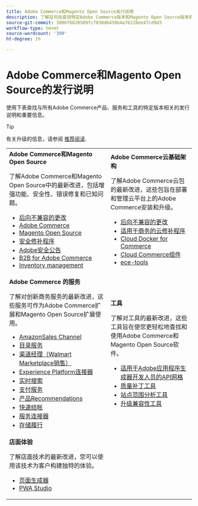```yaml
---
title: Adobe Commerce和Magento Open Source发行说明
description: 了解在何处查找特定Adobe Commerce版本和Magento Open Source版本的信息。
source-git-commit: 3096f6820589fc7830d6439b4a76228ee47cd9d3
workflow-type: tm+mt
source-wordcount: '399'
ht-degree: 1%

---
```



# Adobe Commerce和Magento Open Source的发行说明

使用下表查找与所有Adobe Commerce产品、服务和工具的特定版本相关的发行说明和重要信息。

>[!TIP]
>
>有关升级的信息，请参阅 [推荐阅读](../../upgrade/resources/recommended-reading.md).

<table>
  <tbody>
    <tr>
      <td><strong>Adobe Commerce和Magento Open Source</strong>
        <p>了解Adobe Commerce和Magento Open Source中的最新改进，包括增强功能、安全性、错误修复和已知问题。</p>
          <ul>
            <li><a href="https://developer.adobe.com/commerce/php/development/backward-incompatible-changes/">后向不兼容的更改</a></li>
            <li><a href="commerce/2-4-5.md">Adobe Commerce</a></li>
            <li><a href="open-source/2-4-5.md">Magento Open Source</a></li>
            <li><a href="security/2-4-5-p1.md">安全修补程序</a></li>
            <li><a href="https://helpx.adobe.com/security/products/magento.html">Adobe安全公告</a></li>
            <li><a href="https://experienceleague.adobe.com/docs/commerce-admin/b2b/release-notes.html">B2B for Adobe Commerce</a></li>
            <li><a href="https://experienceleague.adobe.com/docs/commerce-admin/inventory/release-notes.html">Inventory management</a></li>
          </ul>
        </td>
      <td><strong>Adobe Commerce云基础架构</strong>
        <p>了解Adobe Commerce云包的最新改进，这些包旨在部署和管理云平台上的Adobe Commerce安装和升级。</p>
          <ul>
            <li><a href="https://devdocs.magento.com/cloud/release-notes/backward-incompatible-changes.html">后向不兼容的更改</a></li>
            <li><a href="https://devdocs.magento.com/cloud/release-notes/mcp-release-notes.html">适用于商务的云修补程序</a></li>
            <li><a href="https://devdocs.magento.com/cloud/release-notes/mcd-release-notes.html">Cloud Docker for Commerce</a></li>
            <li><a href="https://devdocs.magento.com/cloud/release-notes/mcc-release-notes.html">Cloud Commerce组件</a></li>
            <li><a href="https://devdocs.magento.com/cloud/release-notes/ece-release-notes.html">ece-tools</a></li>
          </ul>
      </td>
    </tr>
    <tr>
      <td><strong>Adobe Commerce 的服务</strong>
        <p>了解对创新商务服务的最新改进，这些服务可作为Adobe Commerce扩展和Magento Open Source扩展使用。</p>
          <ul>
            <li><a href="https://experienceleague.adobe.com/docs/commerce-channels/amazon/release-notes.html">AmazonSales Channel</a></li>
            <li><a href="https://experienceleague.adobe.com/docs/commerce-merchant-services/catalog-service/release-notes.html">目录服务</a></li>
            <li><a href="https://experienceleague.adobe.com/docs/commerce-channels/channel-manager/release-notes.html">渠道经理（Walmart Marketplace销售）</a></li>
            <li><a href="https://experienceleague.adobe.com/docs/commerce-merchant-services/experience-platform-connector/release-notes.html">Experience Platform连接器</a></li>
            <li><a href="https://experienceleague.adobe.com/docs/commerce-merchant-services/live-search/release-notes.html">实时搜索</a></li>
            <li><a href="https://experienceleague.adobe.com/docs/commerce-merchant-services/payment-services/release-notes.html">支付服务</a></li>
            <li><a href="https://experienceleague.adobe.com/docs/commerce-merchant-services/product-recommendations/release-notes.html">产品Recommendations</a></li>
            <li><a href="https://experienceleague.adobe.com/docs/commerce-merchant-services/quick-checkout/release-notes.html?lang=en">快速结帐</a></li>
            <li><a href="https://experienceleague.adobe.com/docs/commerce-merchant-services/user-guides/saas.html">服务连接器</a></li>
            <li><a href="https://experienceleague.adobe.com/docs/commerce-merchant-services/store-fulfillment/release-notes.html?lang=en">存储履行</a></li>
          </ul>
        </td>
      <td><strong>工具</strong>
        <p>了解对工具的最新改进，这些工具旨在使您更轻松地查找和使用Adobe Commerce和Magento Open Source软件。</p>
          <ul>
            <li><a href="https://developer.adobe.com/graphql-mesh-gateway/">适用于Adobe应用程序生成器开发人员的API网格</a></li>
            <li><a href="../../tools/quality-patches-tool/release-notes.md">质量补丁工具</a></li>
            <li><a href="../../tools/site-wide-analysis-tool/intro.md">站点范围分析工具</a></li>
            <li><a href="../../upgrade/upgrade-compatibility-tool/overview.md">升级兼容性工具</a></li>
          </ul>
      </td>
    </tr>
    <tr>
       <td><strong>店面体验</strong>
        <p>了解店面技术的最新改进，您可以使用该技术为客户构建独特的体验。</p>
          <ul>
            <li><a href="https://experienceleague.adobe.com/docs/commerce-admin/page-builder/release-notes.html">页面生成器</a></li>
            <li><a href="https://github.com/magento/pwa-studio/releases/latest">PWA Studio</a></li>
          </ul>
      </td>
      <td></td>
    </tr>
  </tbody>
</table>
